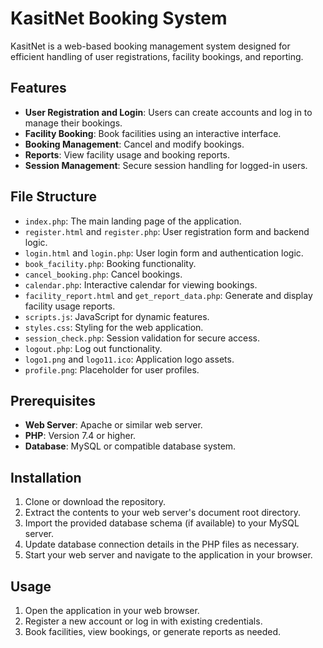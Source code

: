 # KasitNet Booking System

KasitNet is a web-based booking management system designed for efficient handling of user registrations, facility bookings, and reporting.

## Features

- **User Registration and Login**: Users can create accounts and log in to manage their bookings.
- **Facility Booking**: Book facilities using an interactive interface.
- **Booking Management**: Cancel and modify bookings.
- **Reports**: View facility usage and booking reports.
- **Session Management**: Secure session handling for logged-in users.

## File Structure

- `index.php`: The main landing page of the application.
- `register.html` and `register.php`: User registration form and backend logic.
- `login.html` and `login.php`: User login form and authentication logic.
- `book_facility.php`: Booking functionality.
- `cancel_booking.php`: Cancel bookings.
- `calendar.php`: Interactive calendar for viewing bookings.
- `facility_report.html` and `get_report_data.php`: Generate and display facility usage reports.
- `scripts.js`: JavaScript for dynamic features.
- `styles.css`: Styling for the web application.
- `session_check.php`: Session validation for secure access.
- `logout.php`: Log out functionality.
- `logo1.png` and `logo11.ico`: Application logo assets.
- `profile.png`: Placeholder for user profiles.

## Prerequisites

- **Web Server**: Apache or similar web server.
- **PHP**: Version 7.4 or higher.
- **Database**: MySQL or compatible database system.

## Installation

1. Clone or download the repository.
2. Extract the contents to your web server's document root directory.
3. Import the provided database schema (if available) to your MySQL server.
4. Update database connection details in the PHP files as necessary.
5. Start your web server and navigate to the application in your browser.

## Usage

1. Open the application in your web browser.
2. Register a new account or log in with existing credentials.
3. Book facilities, view bookings, or generate reports as needed.
